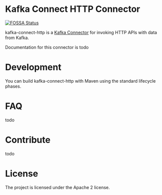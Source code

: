 # Kafka Connect HTTP Connector
[![FOSSA Status](https://app.fossa.io/api/projects/git%2Bhttps%3A%2F%2Fgithub.com%2Fconfluentinc%2Fkafka-connect-http.svg?type=shield)](https://app.fossa.io/projects/git%2Bhttps%3A%2F%2Fgithub.com%2Fconfluentinc%2Fkafka-connect-http?ref=badge_shield)


kafka-connect-http is a [Kafka Connector](http://kafka.apache.org/documentation.html#connect)
for invoking HTTP APIs with data from Kafka.

Documentation for this connector is todo

# Development

You can build kafka-connect-http with Maven using the standard lifecycle phases.

# FAQ

todo

# Contribute

todo

# License

The project is licensed under the Apache 2 license.
